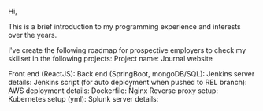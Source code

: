 Hi,

This is a brief introduction to my programming experience and interests over the years.

I've create the following roadmap for prospective employers to check my skillset in the following projects:
Project name: Journal website

Front end (ReactJS): <link>
Back end (SpringBoot, mongoDB/SQL):
Jenkins server details:
Jenkins script (for auto deployment when pushed to REL branch):
AWS deployment details:
Dockerfile:
Nginx Reverse proxy setup:
Kubernetes setup (yml):
Splunk server details:
  
